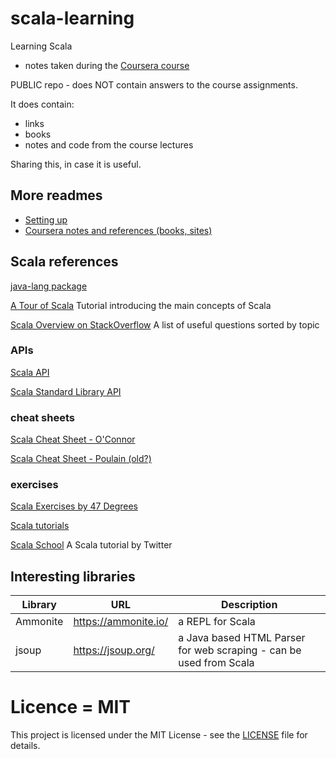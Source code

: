 # scala-learning

Learning Scala

- notes taken during the [Coursera course](https://www.coursera.org/learn/progfun1?)

PUBLIC repo - does NOT contain answers to the course assignments.

It does contain:

- links
- books
- notes and code from the course lectures

Sharing this, in case it is useful.

## More readmes

- [Setting up](./README.setup.md)
- [Coursera notes and references (books, sites)](./README.coursera.md)

## Scala references

[java-lang package](https://docs.oracle.com/javase/7/docs/api/java/lang/package-summary.html)

[A Tour of Scala](https://docs.scala-lang.org/tour/tour-of-scala.html) Tutorial introducing the main concepts of Scala

[Scala Overview on StackOverflow](http://stackoverflow.com/tags/scala/info) A list of useful questions sorted by topic

### APIs

[Scala API](https://www.scala-lang.org/api/current)

[Scala Standard Library API](http://www.scala-lang.org/api/)

### cheat sheets

[Scala Cheat Sheet - O'Connor](https://docs.scala-lang.org/cheatsheets)

[Scala Cheat Sheet - Poulain (old?)](https://gist.github.com/jaturken/3976117)

### exercises

[Scala Exercises by 47 Degrees](https://github.com/scala-exercises/scala-exercises)

[Scala tutorials](https://www.tutorialspoint.com/scala/index.htm)

[Scala School](http://twitter.github.com/scala_school/) A Scala tutorial by Twitter

## Interesting libraries

| Library | URL | Description |
|---|---|---|
| Ammonite | https://ammonite.io/ | a REPL for Scala |
| jsoup | https://jsoup.org/ | a Java based HTML Parser for web scraping - can be used from Scala |

# Licence = MIT

This project is licensed under the MIT License - see the [LICENSE](./LICENSE) file for details.
